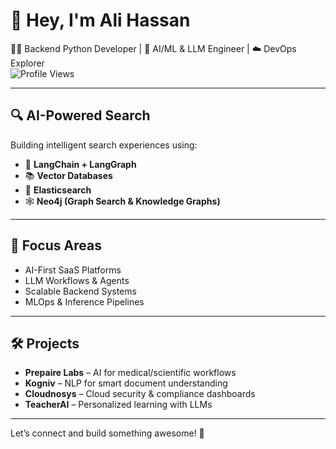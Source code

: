 # 🚀 Hey, I'm Ali Hassan

👨‍💻 Backend Python Developer | 🤖 AI/ML & LLM Engineer | ☁️ DevOps Explorer  
![Profile Views](https://komarev.com/ghpvc/?username=alihssan)

---

## 🔍 AI-Powered Search

Building intelligent search experiences using:

- 🧠 **LangChain + LangGraph**
- 📚 **Vector Databases**
- 🔎 **Elasticsearch**
- 🕸️ **Neo4j (Graph Search & Knowledge Graphs)**

---

## 🧠 Focus Areas

- AI-First SaaS Platforms  
- LLM Workflows & Agents  
- Scalable Backend Systems  
- MLOps & Inference Pipelines

---

## 🛠️ Projects

- **Prepaire Labs** – AI for medical/scientific workflows  
- **Kogniv** – NLP for smart document understanding  
- **Cloudnosys** – Cloud security & compliance dashboards  
- **TeacherAI** – Personalized learning with LLMs

---

Let’s connect and build something awesome! 🚀
